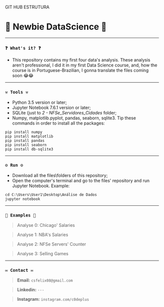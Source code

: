 GIT HUB ESTRUTURA
# 🌟 Newbie DataScience 🌟

----
### `❓ What's it? ❓`

* This repository contains my first four data's analysis. These analysis aren't professional, I did it in my first Data Science course, and, how the course is in Portuguese-Brazilian, I gonna translate the files coming soon 😂😂


----
### `⚒️ Tools ⚒️`

* Python 3.5 version or later;
* Jupyter Notebook 7.6.1 version or later;
* SQLite (just to *2 - NFSe_Servidores_Cidades* folder;
* Numpy, matplotlib.pyplot, pandas, seaborn, sqlite3. Tip these commands in order to install all the packages:

```
pip install numpy
pip install matplotlib
pip install pandas
pip install seaborn
pip install db-sqlite3
```

----
### `⚙️ Run ⚙️`

* Download all the files\folders of this repository;
* Open the computer's terminal and go to the files' repository and run Jupyter Notebook. Example:

```
cd C:\Users\User1\Desktop\Análise de Dados
jupyter notebook
```

----
### `📝 Examples 📝`

> Analyse 0: Chicago' Salaries

> Analyse 1: NBA's Salaries

> Analyse 2: NFSe Servers' Counter

> Analyse 3: Selling Games

----
### `✉️ Contact ✉️`

> **Email:** `csfelix08@gmail.com`

> **Linkedin:** `---`

> **Instagram:** `instagram.com/c0deplus`
